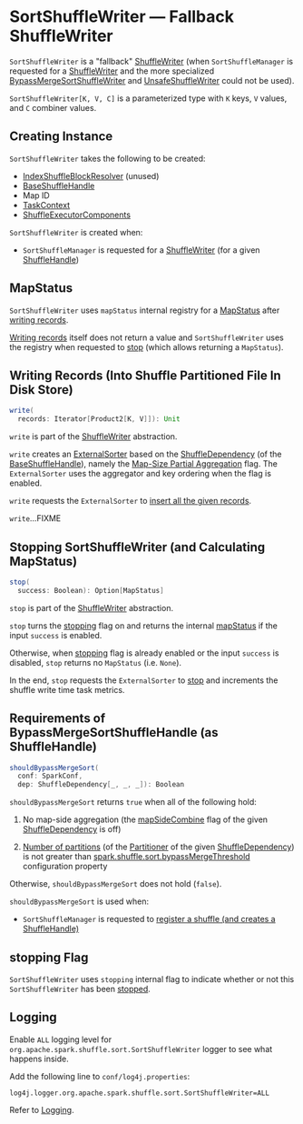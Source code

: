 # SortShuffleWriter &mdash; Fallback ShuffleWriter

`SortShuffleWriter` is a "fallback" [ShuffleWriter](ShuffleWriter.md) (when `SortShuffleManager` is requested for a [ShuffleWriter](SortShuffleManager.md#getWriter) and the more specialized [BypassMergeSortShuffleWriter](BypassMergeSortShuffleWriter.md) and [UnsafeShuffleWriter](UnsafeShuffleWriter.md) could not be used).

`SortShuffleWriter[K, V, C]` is a parameterized type with `K` keys, `V` values, and `C` combiner values.

## Creating Instance

`SortShuffleWriter` takes the following to be created:

* <span id="shuffleBlockResolver"> [IndexShuffleBlockResolver](IndexShuffleBlockResolver.md) (unused)
* <span id="handle"> [BaseShuffleHandle](BaseShuffleHandle.md)
* <span id="mapId"> Map ID
* <span id="context"> [TaskContext](../scheduler/TaskContext.md)
* <span id="shuffleExecutorComponents"> [ShuffleExecutorComponents](ShuffleExecutorComponents.md)

`SortShuffleWriter` is created when:

* `SortShuffleManager` is requested for a [ShuffleWriter](SortShuffleManager.md#getWriter) (for a given [ShuffleHandle](ShuffleHandle.md))

## <span id="mapStatus"> MapStatus

`SortShuffleWriter` uses `mapStatus` internal registry for a [MapStatus](../scheduler/MapStatus.md) after [writing records](#write).

[Writing records](#write) itself does not return a value and `SortShuffleWriter` uses the registry when requested to [stop](#stop) (which allows returning a `MapStatus`).

## <span id="write"> Writing Records (Into Shuffle Partitioned File In Disk Store)

```scala
write(
  records: Iterator[Product2[K, V]]): Unit
```

`write` is part of the [ShuffleWriter](ShuffleWriter.md#write) abstraction.

`write` creates an [ExternalSorter](ExternalSorter.md) based on the [ShuffleDependency](BaseShuffleHandle.md#dependency) (of the [BaseShuffleHandle](#handle)), namely the [Map-Size Partial Aggregation](../rdd/ShuffleDependency.md#mapSideCombine) flag. The `ExternalSorter` uses the aggregator and key ordering when the flag is enabled.

`write` requests the `ExternalSorter` to [insert all the given records](ExternalSorter.md#insertAll).

`write`...FIXME

## <span id="stop"> Stopping SortShuffleWriter (and Calculating MapStatus)

```scala
stop(
  success: Boolean): Option[MapStatus]
```

`stop` is part of the [ShuffleWriter](ShuffleWriter.md#stop) abstraction.

`stop` turns the [stopping](#stopping) flag on and returns the internal [mapStatus](#mapStatus) if the input `success` is enabled.

Otherwise, when [stopping](#stopping) flag is already enabled or the input `success` is disabled, `stop` returns no `MapStatus` (i.e. `None`).

In the end, `stop` requests the `ExternalSorter` to [stop](ExternalSorter.md#stop) and increments the shuffle write time task metrics.

## <span id="shouldBypassMergeSort"> Requirements of BypassMergeSortShuffleHandle (as ShuffleHandle)

```scala
shouldBypassMergeSort(
  conf: SparkConf,
  dep: ShuffleDependency[_, _, _]): Boolean
```

`shouldBypassMergeSort` returns `true` when all of the following hold:

1. No map-side aggregation (the [mapSideCombine](../rdd/ShuffleDependency.md#mapSideCombine) flag of the given [ShuffleDependency](../rdd/ShuffleDependency.md) is off)

1. [Number of partitions](../rdd/Partitioner.md#numPartitions) (of the [Partitioner](../rdd/ShuffleDependency.md#partitioner) of the given [ShuffleDependency](../rdd/ShuffleDependency.md)) is not greater than [spark.shuffle.sort.bypassMergeThreshold](../configuration-properties.md#spark.shuffle.sort.bypassMergeThreshold) configuration property

Otherwise, `shouldBypassMergeSort` does not hold (`false`).

`shouldBypassMergeSort` is used when:

* `SortShuffleManager` is requested to [register a shuffle (and creates a ShuffleHandle)](SortShuffleManager.md#registerShuffle)

## <span id="stopping"> stopping Flag

`SortShuffleWriter` uses `stopping` internal flag to indicate whether or not this `SortShuffleWriter` has been [stopped](#stop).

## Logging

Enable `ALL` logging level for `org.apache.spark.shuffle.sort.SortShuffleWriter` logger to see what happens inside.

Add the following line to `conf/log4j.properties`:

```text
log4j.logger.org.apache.spark.shuffle.sort.SortShuffleWriter=ALL
```

Refer to [Logging](../spark-logging.md).
